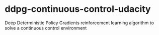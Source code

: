 # ddpg-continuous-control-udacity
Deep Deterministic Policy Gradients reinforcement learning algorithm to solve a continuous control environment
